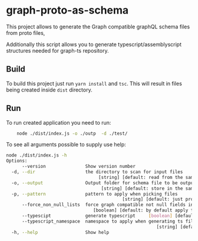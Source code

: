 # graph-proto-as-schema

This project allows to generate the Graph compatible graphQL schema files from proto files,

Additionally this script allows you to generate typescript/assemblyscript structures needed for graph-ts repository.

## Build

To build this project just run `yarn install`  and `tsc`.
This will result in files being created inside `dist` directory.

## Run

To run created application you need to run:

```bash
    node ./dist/index.js -o ./outp  -d ./test/
```

To see all arguments possible to supply use help:

```bash
node ./dist/index.js -h
Options:
      --version               Show version number                      [boolean]
  -d, --dir                   the directory to scan for input files
                                   [string] [default: read from the same folder]
  -o, --output                Output folder for schema file to be output
                                    [string] [default: store in the same folder]
  -p, --pattern               pattern to apply when picking files
                                            [string] [default: just proto files]
      --force_non_null_lists  force graph compatible not null fields in lists
                                 [boolean] [default: by default apply the param]
      --typescipt             generate typescript     [boolean] [default: true]
      --typescript_namespace  namespace to apply when generating ts file.
                                                         [string] [default: "t"]
  -h, --help                  Show help                                [boolean]
```
